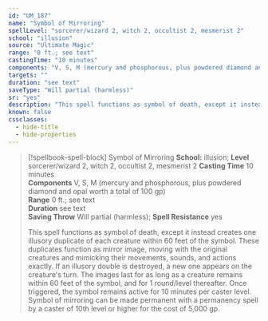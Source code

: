```yaml
---
id: "UM_187"
name: "Symbol of Mirroring"
spellLevel: "sorcerer/wizard 2, witch 2, occultist 2, mesmerist 2"
school: "illusion"
source: "Ultimate Magic"
range: "0 ft.; see text"
castingTime: "10 minutes"
components: "V, S, M (mercury and phosphorous, plus powdered diamond and opal worth a total of 100 gp)"
targets: ""
duration: "see text"
saveType: "Will partial (harmless)"
sr: "yes"
description: "This spell functions as symbol of death, except it instead creates one illusory duplicate of each creature within 60 feet of the symbol. These duplicates function as mirror image, moving with the original creatures and mimicking their movements, sounds, and actions exactly. If an illusory double is destroyed, a new one appears on the creature's turn. The images last for as long as a creature remains within 60 feet of the symbol, and for 1 round/level thereafter. Once triggered, the symbol remains active for 10 minutes per caster level.  Symbol of mirroring can be made permanent with a permanency spell by a caster of 10th level or higher for the cost of 5,000 gp."
known: false
cssclasses:
  - hide-title
  - hide-properties
---
```


> [!spellbook-spell-block] Symbol of Mirroring
> **School:** illusion; **Level** sorcerer/wizard 2, witch 2, occultist 2, mesmerist 2
> **Casting Time** 10 minutes  
> **Components** V, S, M (mercury and phosphorous, plus powdered diamond and opal worth a total of 100 gp)  
> **Range** 0 ft.; see text  
> **Duration** see text  
> **Saving Throw** Will partial (harmless); **Spell Resistance** yes
> 
> This spell functions as symbol of death, except it instead creates one illusory duplicate of each creature within 60 feet of the symbol. These duplicates function as mirror image, moving with the original creatures and mimicking their movements, sounds, and actions exactly. If an illusory double is destroyed, a new one appears on the creature's turn. The images last for as long as a creature remains within 60 feet of the symbol, and for 1 round/level thereafter. Once triggered, the symbol remains active for 10 minutes per caster level.  Symbol of mirroring can be made permanent with a permanency spell by a caster of 10th level or higher for the cost of 5,000 gp.